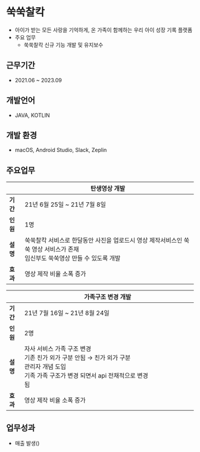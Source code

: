 # 쑥쑥찰칵
- 아이가 받는 모든 사랑을 기억하게, 온 가족이 함께하는 우리 아이 성장 기록 플랫폼
- 주요 업무
  - 쑥쑥찰칵 신규 기능 개발 및 유지보수

## 근무기간
- 2021.06 ~ 2023.09

## 개발언어
- JAVA, KOTLIN

## 개발 환경
- macOS, Android Studio, Slack, Zeplin

## 주요업무
|         | **탄생영상 개발**                                                                |
|---------|---------------------------------------------------------------------------------|
| **기간**  | 21년 6월 25일 ~ 21년 7월 8일                                                   |
| **인원**  | 1명                                                                           |
| **설명**  | 쑥쑥찰칵 서비스로 한달동안 사진을 업로드시 영상 제작서비스인 쑥쑥 영상 서비스가 존재<br>임신부도 쑥쑥영상 만들 수 있도록 개발                                                                                         |
| **효과** | 영상 제작 비율 소폭 증가                                                        |

|         | **가족구조 변경 개발**                                                          |
|---------|--------------------------------------------------------------------------------|
| **기간**  | 21년 7월 16일 ~ 21년 8월 24일                                                  |
| **인원**  | 2명                                                                           |
| **설명**  | 자사 서비스 가족 구조 변경<br>기존 친가 외가 구분 안됨 → 친가 외가 구분<br>관리자 개념 도입<br>기족 가족 구조가 변경 되면서 api 전채적으로 변경됨&nbsp;&nbsp;&nbsp;&nbsp;&nbsp;&nbsp;&nbsp;&nbsp;&nbsp;&nbsp;&nbsp;&nbsp;&nbsp;&nbsp;&nbsp;&nbsp;&nbsp;&nbsp;&nbsp;&nbsp;&nbsp;&nbsp;&nbsp;&nbsp;&nbsp;&nbsp;&nbsp;&nbsp;&nbsp;&nbsp;&nbsp;&nbsp;&nbsp;&nbsp;&nbsp;&nbsp;&nbsp;&nbsp;&nbsp;&nbsp;&nbsp;&nbsp;&nbsp;&nbsp;&nbsp;&nbsp;&nbsp;&nbsp;|
| **효과** | 영상 제작 비율 소폭 증가                                                        |


## 업무성과
 - 매출 발생()
